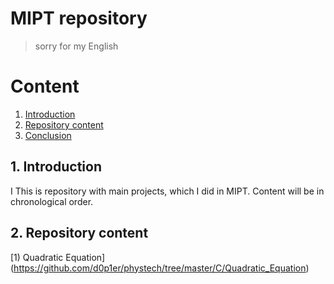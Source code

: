 # MIPT repository
> sorry for my English

# Content
1. [Introduction](#intro)
2. [Repository content](#rep_cont)
3. [Conclusion](#conc)

<a name="intro"></a>
## 1. Introduction

I This is repository with main projects, which I did in MIPT. Сontent will be in chronological order.

<a name="rep_cont"></a>
## 2. Repository content

[1) Quadratic Equation] (https://github.com/d0p1er/phystech/tree/master/C/Quadratic_Equation)
